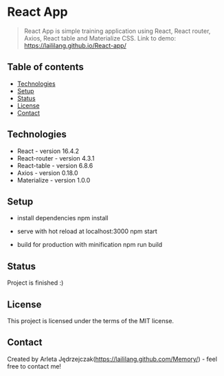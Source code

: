 # React App
> React App is simple training application using React, React router, Axios, React table and Materialize CSS.
Link to demo: https://laililang.github.io/React-app/

## Table of contents
* [Technologies](#technologies)
* [Setup](#setup)
* [Status](#status)
* [License](#license)
* [Contact](#contact)

## Technologies
* React - version 16.4.2
* React-router - version 4.3.1
* React-table - version 6.8.6
* Axios - version 0.18.0
* Materialize - version 1.0.0

## Setup
* install dependencies
npm install

* serve with hot reload at localhost:3000
npm start

* build for production with minification
npm run build


## Status
Project is finished :)

## License
This project is licensed under the terms of the MIT license.

## Contact
Created by Arleta Jędrzejczak(https://laililang.github.com/Memory/) - feel free to contact me!
